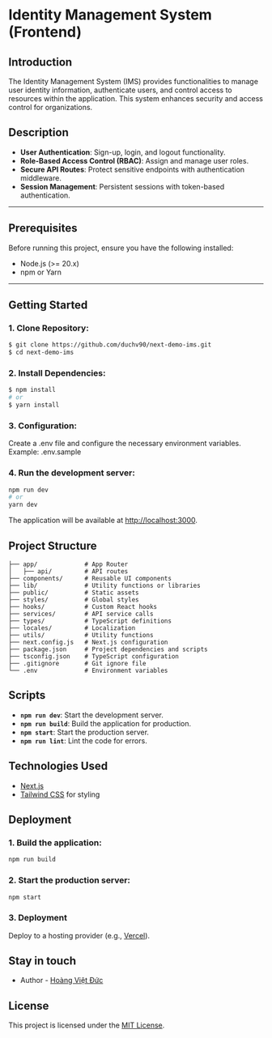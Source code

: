# Identity Management System (Frontend)

## Introduction

The Identity Management System (IMS) provides functionalities to manage user identity information, authenticate users, and control access to resources within the application. This system enhances security and access control for organizations.

## Description

- **User Authentication**: Sign-up, login, and logout functionality.
- **Role-Based Access Control (RBAC)**: Assign and manage user roles.
- **Secure API Routes**: Protect sensitive endpoints with authentication middleware.
- **Session Management**: Persistent sessions with token-based authentication.




---

## Prerequisites

Before running this project, ensure you have the following installed:

- Node.js (>= 20.x)
- npm or Yarn

---




## Getting Started

### 1. **Clone Repository**:

```bash
$ git clone https://github.com/duchv90/next-demo-ims.git
$ cd next-demo-ims
```

### 2. **Install Dependencies**:

```bash
$ npm install
# or
$ yarn install
```

### 3. **Configuration**:

Create a .env file and configure the necessary environment variables.
Example: .env.sample

### 4. **Run the development server**:

```bash
npm run dev
# or
yarn dev
```

The application will be available at [http://localhost:3000](http://localhost:3000).

## Project Structure

```plaintext
├── app/             # App Router
│   ├── api/         # API routes
├── components/      # Reusable UI components
├── lib/             # Utility functions or libraries
├── public/          # Static assets
├── styles/          # Global styles
├── hooks/           # Custom React hooks
├── services/        # API service calls
├── types/           # TypeScript definitions
├── locales/         # Localization
├── utils/           # Utility functions
├── next.config.js   # Next.js configuration
├── package.json     # Project dependencies and scripts
├── tsconfig.json    # TypeScript configuration
├── .gitignore       # Git ignore file
└── .env             # Environment variables
```

## Scripts

- **`npm run dev`**: Start the development server.
- **`npm run build`**: Build the application for production.
- **`npm start`**: Start the production server.
- **`npm run lint`**: Lint the code for errors.

## Technologies Used

- [Next.js](https://nextjs.org/)
- [Tailwind CSS](https://tailwindcss.com/) for styling

## Deployment

### 1. **Build the application**:

```bash
npm run build
```

### 2. **Start the production server**:

```bash
npm start
```

### 3. Deployment

Deploy to a hosting provider (e.g., [Vercel](https://vercel.com/)).

## Stay in touch

- Author - [Hoàng Việt Đức](https://hvduc.com)

## License

This project is licensed under the [MIT License](LICENSE).
